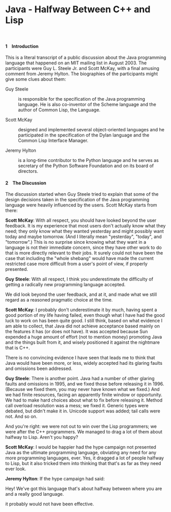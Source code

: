 <h1>Java - Halfway Between C&#43;&#43; and Lisp</h1><p><br /></p><h4>1 Introduction</h4><p>This is a literal transcript of a public discussion about the Java programming language that happened on an MIT mailing list in August 2003. The participants were Guy L. Steele Jr. and Scott McKay, with a final amusing comment from Jeremy Hylton. The biographies of the participants might give some clues about them:</p><dl><dt>Guy Steele</dt><dd><p>is responsible for the specification of the Java programming language. He is also co-inventor of the Scheme language and the author of Common Lisp, the Language.</p></dd><dt>Scott McKay</dt><dd><p>designed and implemented several object-oriented languages and he participated in the specification of the Dylan language and the Common Lisp Interface Manager.</p></dd><dt>Jeremy Hylton</dt><dd><p>is a long-time contributor to the Python language and he serves as secretary of the Python Software Foundation and on its board of directors.</p></dd></dl><h4>2 The Discussion</h4><p>The discussion started when Guy Steele tried to explain that some of the design decisions taken in the specification of the Java programming language were heavily influenced by the users. Scott McKay starts from there:</p><p><b>Scott McKay</b>: With all respect, you should have looked beyond the user feedback. It is my experience that most users don&#39;t actually know what they need; they only know what they wanted yesterday and might possibly want today and maybe tomorrow. (And I literally mean &#34;yesterday&#34;, &#34;today&#34;, and &#34;tomorrow&#34;.) This is no surprise since knowing what they want in a language is not their immediate concern, since they have other work to do that is more directly relevant to their jobs. It surely could not have been the case that including the &#34;whole shebang&#34; would have made the current restricted case more difficult from a user&#39;s point of view, if properly presented.</p><p><b>Guy Steele</b>: With all respect, I think you underestimate the difficulty of getting a radically new programming language accepted.</p><p>We did look beyond the user feedback, and at it, and made what we still regard as a reasoned pragmatic choice at the time.</p><p><b>Scott McKay</b>: I probably don&#39;t underestimate it by much, having spent a good portion of my life having failed, even though what I have had the good luck to work on has been quite good. I still think, based on what evidence I am able to collect, that Java did not achieve acceptance based mainly on the features it has (or does not have). It was accepted because Sun expended a huge amount of effort (not to mention money) promoting Java and the things built from it, and wisely positioned it against the nightmare that is C&#43;&#43;.</p><p>There is no convincing evidence I have seen that leads me to think that Java would have been more, or less, widely accepted had its glaring faults and omissions been addressed.</p><p><b>Guy Steele</b>: There is another point. Java had a number of other glaring faults and omissions in 1995, and we fixed those before releasing it in 1996. (Because we fixed them, you may never have known what we fixed.) And we had finite resources, facing an apparently finite window or opportunity. We had to make hard choices about what to fix before releasing it. Method call overload resolution was a mess; we fixed it. Generic types were debated, but didn&#39;t make it in. Unicode support was added; tail calls were not. And so on.</p><p>And you&#39;re right: we were not out to win over the Lisp programmers; we were after the C&#43;&#43; programmers. We managed to drag a lot of them about halfway to Lisp. Aren&#39;t you happy?</p><p><b>Scott McKay</b>: I would be happier had the hype campaign not presented Java as the ultimate programming language, obviating any need for any more programming languages, ever. Yes, it dragged a lot of people halfway to Lisp, but it also tricked them into thinking that that&#39;s as far as they need ever look.</p><p><b>Jeremy Hylton</b>: If the hype campaign had said:</p><p>Hey! We&#39;ve got this language that&#39;s about halfway between where you are and a really good language.</p><p>it probably would not have been effective.</p>